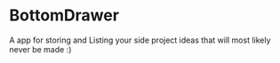 # BottomDrawer
A app for storing and Listing your side project ideas that will most likely never be made :)
